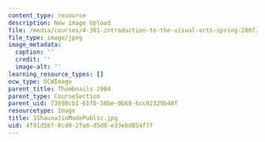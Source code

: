 ```yaml
---
content_type: resource
description: New image Upload
file: /media/courses/4-301-introduction-to-the-visual-arts-spring-2007/4f91d56f8cd02fa8d5d0e33ebd854f7f_1ShaunaJinMadePublic.jpg
file_type: image/jpeg
image_metadata:
  caption: ''
  credit: ''
  image-alt: ''
learning_resource_types: []
ocw_type: OCWImage
parent_title: Thumbnails 2004
parent_type: CourseSection
parent_uid: 73098cb1-61f8-58be-0b68-6cc02329b48f
resourcetype: Image
title: 1ShaunaJinMadePublic.jpg
uid: 4f91d56f-8cd0-2fa8-d5d0-e33ebd854f7f
---
```

